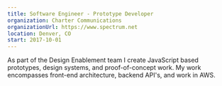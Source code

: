 ```yaml
---
title: Software Engineer - Prototype Developer
organization: Charter Communications
organizationUrl: https://www.spectrum.net
location: Denver, CO
start: 2017-10-01
---
```


As part of the Design Enablement team I create JavaScript based prototypes, design systems, and proof-of-concept work. My work encompasses front-end architecture, backend API's, and work in AWS.